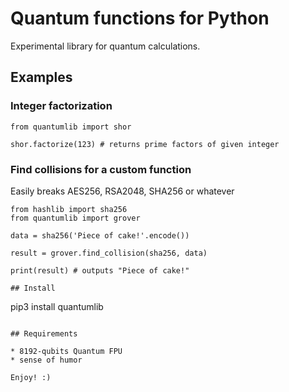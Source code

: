 # Quantum functions for Python

Experimental library for quantum calculations.

## Examples

### Integer factorization

```python3
from quantumlib import shor

shor.factorize(123) # returns prime factors of given integer
```

### Find collisions for a custom function

Easily breaks AES256, RSA2048, SHA256 or whatever

```python3
from hashlib import sha256
from quantumlib import grover

data = sha256('Piece of cake!'.encode())

result = grover.find_collision(sha256, data)

print(result) # outputs "Piece of cake!"

## Install

```
pip3 install quantumlib
```

## Requirements

* 8192-qubits Quantum FPU
* sense of humor

Enjoy! :)

